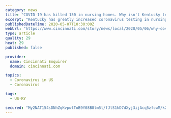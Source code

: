 ```yaml
---
category: news
title: "COVID-19 has killed 150 in nursing homes. Why isn't Kentucky testing all residents?"
excerpt: "Kentucky has greatly increased coronavirus testing in nursing homes, but it still doesn't have enough tests for everyone who wants them."
publishedDateTime: 2020-05-07T10:30:00Z
webUrl: "https://www.cincinnati.com/story/news/local/2020/05/06/why-covid-19-testing-kentucky-nursing-homes-is-uneven/3083836001/"
type: article
quality: 29
heat: 29
published: false

provider:
  name: Cincinnati Enquirer
  domain: cincinnati.com

topics:
  - Coronavirus in US
  - Coronavirus

tags:
  - US-KY

secured: "My2NAT154sDNhZqKvpwlToB9Y08B8lm5l/fJlS1kD7dXyj3ijAcq5zfcwM/k2ukxW8obDWyK2Zfx05uLHKC8d05m3GHn6eOzmuWN22B6iURcZESP/zNsDP0E4PdLlZGKQ1QtMeZNB/EtwoxVVGxFUwjpsvOg+ny6clxb53RYgO9EWpueVMKFQP4177oh4nE8ruX23fOkq9AWfL8KoZBVAfA/yS220yMQAd8prvJdD+h3a4FfhOhO6JaIysHEtco/3ZyyzPdOrpYpSDMMMhvJnhu5EikCsywFp9qtWpGRonJYi2s4Bjw7J2FxR4QNmSApgInvr0RWXfIrKZpAZS6cPiICtQ4kRjExyA+3l7ZdxUn1sEiCHzp/6VGLI0Pnd3KqDzlt1t7BflK+rDTPWYZD3/DORJxfMRfQyZ6eoNaMRKIdNefqgI0zRCsfknmTmHcsXETkf3MM7FYuU+WpSSe4BMKtE+4XMZ5ElUhieYg9C6M=;yauCCiubL5DrnlqKU2SzvQ=="
---
```


